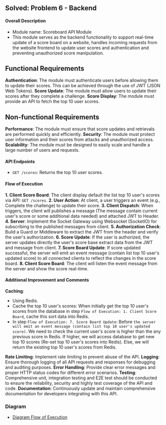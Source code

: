 ## Solved: Problem 6 - Backend

#### Overall Description

-   Module name: Scoreboard API Module
-   This module serves as the backend functionality to support real-time update of a score board on a website, handles incoming requests from the website frontend to update user scores and authentication and preventing unauthorized score manipulation.

## Functional Requirements

**Authentication**: The module must authenticate users before allowing them to update their scores. This can be achieved through the use of JWT (JSON Web Tokens).
**Score Update**: The module must allow users to update their scores after they complete a challenge.
**Score Display**: The module must provide an API to fetch the top 10 user scores.

## Non-functional Requirements

**Performance**: The module must ensure that score updates and retrievals are performed quickly and efficiently.
**Security**: The module must protect user information and their scores from attacks and unauthorized access.
**Scalability**: The module must be designed to easily scale and handle a large number of users and requests.

#### API Endpoints

-   `GET /scores`: Returns the top 10 user scores.

#### Flow of Execution

**1. Client Score Board**: The client display default the list top 10 user's scores via API: `GET /scores`.
**2. User Action**: At client, a user triggers an event (e.g., Complete the challenge) to update their score.
**3. Client Dispatch**: When triggers, the client will publishes a message (The message contain current user's score or some additional data needed) and attached JWT to Header.
**4. Server**: Implement the Socket Gateway using Websocket (SocketIO) for subscribing to the published messages from client.
**5. Authorization Check**: Build a Guard or Middleware to extract the JWT from the header and verify the user's authorization.
**6. Score Update**: If the user is authorized, the server updates directly the user's score base extract data from the JWT and message from client.
**7. Score Board Update**: If score updated successful, the server will emit an event message (contain list top 10 user's updated score) to all connected clients to reflect the changes in the score board.
**8. Client Score Board**: The client will listen the event message from the server and show the score real-time.

#### Additional Improvement and Comments

**Caching**:

-   Using Redis.
-   Cache the top 10 user's scores: When initially get the top 10 user's scores from the database in step `Flow of Execution: 1. Client Score Board`, cache this sort data into Redis.
-   In step `Flow of Execution: 7. Score Board Update`: Before `the server will emit an event message (contain list top 10 user's updated score)`. We need to check the current user's score is higher than the any previous score in Redis. If higher, we will access database to get new top 10 scores (Re-set top 10 user's scores into Redis). Else, we will return the existing top 10 user's scores from Redis.

**Rate Limiting**: Implement rate limiting to prevent abuse of the API.
**Logging**: Ensure thorough logging of all API requests and responses for debugging and auditing purposes.
**Error Handling**: Provide clear error messages and proper HTTP status codes for different error scenarios.
**Testing**: Comprehensive unit, integration testing and E2E test should be conducted to ensure the reliability, security and highly test coverage of the API and code.
**Documentation**: Continuously update and maintain comprehensive documentation for developers integrating with this API.

### Diagram

-   [Diagram Flow of Execution](./diagram_problem_6.png)
